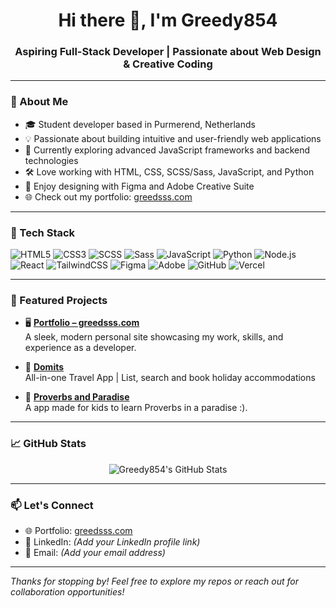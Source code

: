 <h1 align="center">Hi there 👋, I'm Greedy854</h1>
<h3 align="center">Aspiring Full-Stack Developer | Passionate about Web Design & Creative Coding</h3>

---

### 🚀 About Me

- 🎓 Student developer based in Purmerend, Netherlands  
- 💡 Passionate about building intuitive and user-friendly web applications  
- 🌱 Currently exploring advanced JavaScript frameworks and backend technologies  
- 🛠️ Love working with HTML, CSS, SCSS/Sass, JavaScript, and Python  
- 🎨 Enjoy designing with Figma and Adobe Creative Suite  
- 🌐 Check out my portfolio: [greedsss.com](https://greedsss.com)

---

### 🧰 Tech Stack

![HTML5](https://img.shields.io/badge/html5-%23E34F26.svg?style=for-the-badge&logo=html5&logoColor=white)
![CSS3](https://img.shields.io/badge/css3-%231572B6.svg?style=for-the-badge&logo=css3&logoColor=white)
![SCSS](https://img.shields.io/badge/scss-%23CD6799.svg?style=for-the-badge&logo=sass&logoColor=white)
![Sass](https://img.shields.io/badge/sass-%23CC6699.svg?style=for-the-badge&logo=sass&logoColor=white)
![JavaScript](https://img.shields.io/badge/javascript-%23323330.svg?style=for-the-badge&logo=javascript&logoColor=%23F7DF1E)
![Python](https://img.shields.io/badge/python-3670A0?style=for-the-badge&logo=python&logoColor=ffdd54)
![Node.js](https://img.shields.io/badge/node.js-6DA55F?style=for-the-badge&logo=node.js&logoColor=white)
![React](https://img.shields.io/badge/react-%2320232a.svg?style=for-the-badge&logo=react&logoColor=%2361DAFB)
![TailwindCSS](https://img.shields.io/badge/tailwindcss-%2338B2AC.svg?style=for-the-badge&logo=tailwind-css&logoColor=white)
![Figma](https://img.shields.io/badge/figma-%23F24E1E.svg?style=for-the-badge&logo=figma&logoColor=white)
![Adobe](https://img.shields.io/badge/adobe-%23FF0000.svg?style=for-the-badge&logo=adobe&logoColor=white)
![GitHub](https://img.shields.io/badge/github-%23121011.svg?style=for-the-badge&logo=github&logoColor=white)
![Vercel](https://img.shields.io/badge/vercel-%23000000.svg?style=for-the-badge&logo=vercel&logoColor=white)

---

### 📌 Featured Projects

- 🖥️ **[Portfolio – greedsss.com](https://greedsss.com)**  
  A sleek, modern personal site showcasing my work, skills, and experience as a developer.

- 📸 **[Domits](https://github.com/domits1)**  
 All-in-one Travel App | List, search and book holiday accommodations

- 🛒 **[Proverbs and Paradise](https://github.com/greedy854/spreekworden-gezegden)**  
 A app made for kids to learn Proverbs in a paradise :).

---

### 📈 GitHub Stats

<p align="center">
  <img src="https://github-readme-stats.vercel.app/api?username=greedy854&show_icons=true&theme=radical" alt="Greedy854's GitHub Stats" />
</p>

---

### 📫 Let's Connect

- 🌐 Portfolio: [greedsss.com](https://greedsss.com)
- 💼 LinkedIn: *(Add your LinkedIn profile link)*
- 📧 Email: *(Add your email address)*

---

*Thanks for stopping by! Feel free to explore my repos or reach out for collaboration opportunities!*
